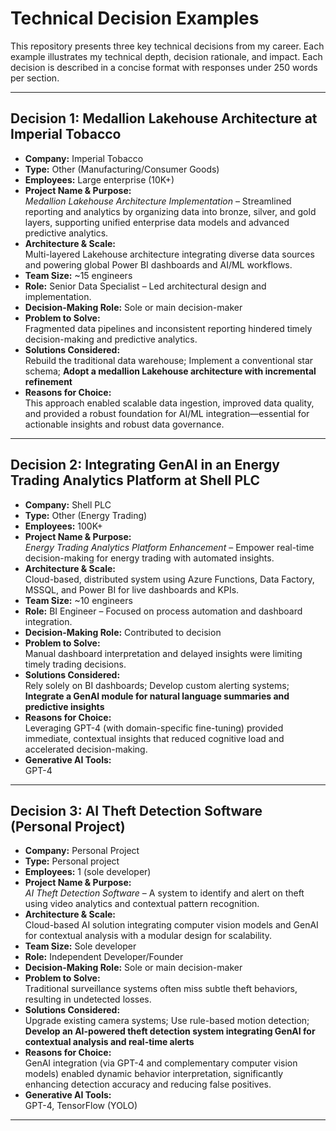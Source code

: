 # Technical Decision Examples

This repository presents three key technical decisions from my career. Each example illustrates my technical depth, decision rationale, and impact. Each decision is described in a concise format with responses under 250 words per section.

---

## Decision 1: Medallion Lakehouse Architecture at Imperial Tobacco

- **Company:** Imperial Tobacco  
- **Type:** Other (Manufacturing/Consumer Goods)  
- **Employees:** Large enterprise (10K+)  
- **Project Name & Purpose:**  
  *Medallion Lakehouse Architecture Implementation* – Streamlined reporting and analytics by organizing data into bronze, silver, and gold layers, supporting unified enterprise data models and advanced predictive analytics.  
- **Architecture & Scale:**  
  Multi-layered Lakehouse architecture integrating diverse data sources and powering global Power BI dashboards and AI/ML workflows.  
- **Team Size:** ~15 engineers  
- **Role:** Senior Data Specialist – Led architectural design and implementation.  
- **Decision-Making Role:** Sole or main decision-maker  
- **Problem to Solve:**  
  Fragmented data pipelines and inconsistent reporting hindered timely decision-making and predictive analytics.  
- **Solutions Considered:**  
  Rebuild the traditional data warehouse; Implement a conventional star schema; **Adopt a medallion Lakehouse architecture with incremental refinement**  
- **Reasons for Choice:**  
  This approach enabled scalable data ingestion, improved data quality, and provided a robust foundation for AI/ML integration—essential for actionable insights and robust data governance.

---

## Decision 2: Integrating GenAI in an Energy Trading Analytics Platform at Shell PLC

- **Company:** Shell PLC  
- **Type:** Other (Energy Trading)  
- **Employees:** 100K+  
- **Project Name & Purpose:**  
  *Energy Trading Analytics Platform Enhancement* – Empower real-time decision-making for energy trading with automated insights.  
- **Architecture & Scale:**  
  Cloud-based, distributed system using Azure Functions, Data Factory, MSSQL, and Power BI for live dashboards and KPIs.  
- **Team Size:** ~10 engineers  
- **Role:** BI Engineer – Focused on process automation and dashboard integration.  
- **Decision-Making Role:** Contributed to decision  
- **Problem to Solve:**  
  Manual dashboard interpretation and delayed insights were limiting timely trading decisions.  
- **Solutions Considered:**  
  Rely solely on BI dashboards; Develop custom alerting systems; **Integrate a GenAI module for natural language summaries and predictive insights**  
- **Reasons for Choice:**  
  Leveraging GPT-4 (with domain-specific fine-tuning) provided immediate, contextual insights that reduced cognitive load and accelerated decision-making.  
- **Generative AI Tools:**  
  GPT-4

---

## Decision 3: AI Theft Detection Software (Personal Project)

- **Company:** Personal Project  
- **Type:** Personal project  
- **Employees:** 1 (sole developer)  
- **Project Name & Purpose:**  
  *AI Theft Detection Software* – A system to identify and alert on theft using video analytics and contextual pattern recognition.  
- **Architecture & Scale:**  
  Cloud-based AI solution integrating computer vision models and GenAI for contextual analysis with a modular design for scalability.  
- **Team Size:** Sole developer  
- **Role:** Independent Developer/Founder  
- **Decision-Making Role:** Sole or main decision-maker  
- **Problem to Solve:**  
  Traditional surveillance systems often miss subtle theft behaviors, resulting in undetected losses.  
- **Solutions Considered:**  
  Upgrade existing camera systems; Use rule-based motion detection; **Develop an AI-powered theft detection system integrating GenAI for contextual analysis and real-time alerts**  
- **Reasons for Choice:**  
  GenAI integration (via GPT-4 and complementary computer vision models) enabled dynamic behavior interpretation, significantly enhancing detection accuracy and reducing false positives.  
- **Generative AI Tools:**  
  GPT-4, TensorFlow (YOLO)

---
